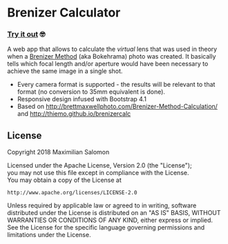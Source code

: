 # Brenizer Calculator

### [Try it out](https://sal0max.github.io/brenizercalc/) 🤓

A web app that allows to calculate the _virtual_ lens that was used in theory when a [Brenizer Method](https://en.wikipedia.org/wiki/Brenizer_Method) (aka Bokehrama) photo was created. It basically tells which focal length and/or aperture would have been necessary to achieve the same image in a single shot.  

* Every camera format is supported - the results will be relevant to that format (no conversion to 35mm equivalent is done).
* Responsive design infused with Bootstrap 4.1
* Based on <http://brettmaxwellphoto.com/Brenizer-Method-Calculation/> and <http://thiemo.github.io/brenizercalc>

## License

Copyright 2018 Maximilian Salomon

Licensed under the Apache License, Version 2.0 (the "License");  
you may not use this file except in compliance with the License.  
You may obtain a copy of the License at

    http://www.apache.org/licenses/LICENSE-2.0

Unless required by applicable law or agreed to in writing, software
distributed under the License is distributed on an "AS IS" BASIS,
WITHOUT WARRANTIES OR CONDITIONS OF ANY KIND, either express or implied.
See the License for the specific language governing permissions and
limitations under the License.